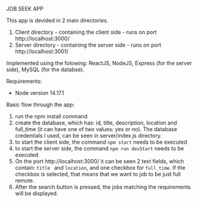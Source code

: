 JOB SEEK APP

This app is devided in 2 main directories.

1. Client directory - containing the client side - runs on port http://localhost:3000/
2. Server directory - containing the server side - runs on port http://localhost:3001/

Implemented using the folowing: ReactJS, NodeJS, Express (for the server side), MySQL (for the databse).

Requirements:
- Node version 14.17.1

Basic flow through the app:
1. run the npm install command
2. create the database, which has: id, title, description, location and full_time (it can have one of two values: yes or no). The database credentials I used,
   can be seen in server/index.js directory.
3. to start the client side, the command ```npm start``` needs to be executed
4. to start the server side, the command ```npm run devStart``` needs to be executed
5. On the port http://localhost:3000/ it can be seen 2 text fields, which contain: ```title ``` and ```location```, and one checkbox for ```full_time```. 
   If the checkbox is selected, that means that we want to job to be just full remote.
6. After the search button is pressed, the jobs matching the requirements will be displayed.
